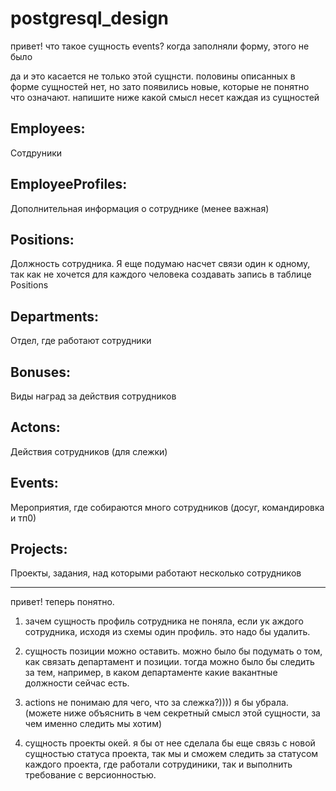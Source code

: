 # postgresql_design

привет! что такое сущность events? когда заполняли форму, этого не было

да и это касается не только этой сущнсти. половины описанных в форме сущностей нет, но зато появились новые, которые не понятно что означают. напишите ниже какой смысл несет каждая из сущностей

## Employees:
Сотдруники
## EmployeeProfiles:
Дополнительная информация о сотруднике (менее важная)
## Positions:
Должность сотрудника. Я еще подумаю насчет связи один к одному, так как не хочется для каждого человека создавать запись в таблице Positions
## Departments:
Отдел, где работают сотрудники
## Bonuses:
Виды наград за действия сотрудников
## Actons:
Действия сотрудников (для слежки)
## Events:
Мероприятия, где собираются много сотрудников (досуг, командировка и тп0)
## Projects:
Проекты, задания, над которыми работают несколько сотрудников






------------------------------------------------------------------------------------------------------------------------------

привет! теперь понятно. 

1) зачем сущность профиль сотрудника не поняла, если ук аждого сотрудника, исходя из схемы один профиль. это надо бы удалить.

2) сущность позиции можно оставить. можно было бы подумать о том, как связать департамент и позиции. тогда можно было бы следить за тем, например, в каком департаменте какие вакантные должности сейчас есть.

3) actions не понимаю для чего, что за слежка?)))) я бы убрала.  (можете ниже объяснить в чем секретный смысл этой сущности, за чем именно следить мы хотим)

4) сущность проекты окей. я бы от нее сделала бы еще связь с новой сущностью статуса проекта, так мы и сможем следить за статусом каждого проекта, где работали сотрудиники, так и выполнить требование с версионностью.

